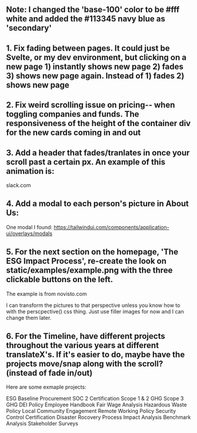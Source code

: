 ## Note: I changed the 'base-100' color to be #fff white and added the #113345 navy blue as 'secondary'

## 1. Fix fading between pages. It could just be Svelte, or my dev environment, but clicking on a new page 1) instantly shows new page 2) fades 3) shows new page again. Instead of 1) fades 2) shows new page

## 2. Fix weird scrolling issue on pricing-- when toggling companies and funds. The responsiveness of the height of the container div for the new cards coming in and out

## 3. Add a header that fades/tranlates in once your scroll past a certain px. An example of this animation is:

slack.com

## 4. Add a modal to each person's picture in About Us:

One modal I found:
https://tailwindui.com/components/application-ui/overlays/modals

## 5. For the next section on the homepage, 'The ESG Impact Process', re-create the look on static/examples/example.png with the three clickable buttons on the left.

The example is from novisto.com

I can transform the pictures to that perspective unless you know how to with the perscpective() css thing. Just use filler images for now and I can change them later.

## 6. For the Timeline, have different projects throughout the various years at different translateX's. If it's easier to do, maybe have the projects move/snap along with the scroll? (instead of fade in/out)

Here are some exmaple projects:

ESG Baseline
Procurement
SOC 2 Certification
Scope 1 & 2 GHG
Scope 3 GHG
DEI Policy
Employee Handbook
Fair Wage Analysis
Hazardous Waste Policy
Local Community Engagement
Remote Working Policy
Security Control Certification
Disaster Rocovery Process
Impact Analysis
Benchmark Analysis
Stakeholder Surveys
